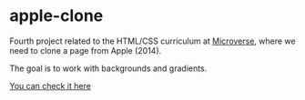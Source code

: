 # apple-clone

Fourth project related to the HTML/CSS curriculum at [Microverse](https://microverse.org/), where we need to clone a page from Apple (2014).

The goal is to work with backgrounds and gradients.

[You can check it here](https://joaopab1337.github.io/nyt-article-clone/)
